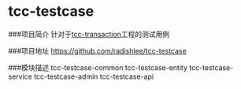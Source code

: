 # tcc-testcase

###项目简介
针对于[tcc-transaction](https://github.com/changmingxie/tcc-transaction/wiki/%E4%BD%BF%E7%94%A8%E6%8C%87%E5%8D%971.1.x)工程的测试用例

###项目地址
<https://github.com/radishlee/tcc-testcase>

###模块描述
tcc-testcase-common
tcc-testcase-entity
tcc-testcase-service
tcc-testcase-admin
tcc-testcase-api

